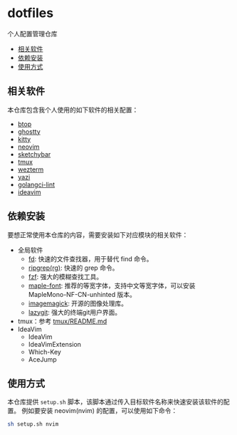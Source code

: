 # dotfiles

个人配置管理仓库

- [相关软件](#相关软件)
- [依赖安装](#依赖安装)
- [使用方式](#使用方式)

## 相关软件

本仓库包含我个人使用的如下软件的相关配置：

- [btop](https://github.com/aristocratos/btop)
- [ghostty](https://ghostty.org/)
- [kitty](https://github.com/kovidgoyal/kitty)
- [neovim](https://github.com/neovim/neovim)
- [sketchybar](https://github.com/FelixKratz/SketchyBar)
- [tmux](https://github.com/tmux/tmux)
- [wezterm](https://github.com/wez/wezterm)
- [yazi](https://github.com/sxyazi/yazi)
- [golangci-lint](https://github.com/golangci/golangci-lint)
- [ideavim](https://github.com/JetBrains/ideavim)

## 依赖安装

要想正常使用本仓库的内容，需要安装如下对应模块的相关软件：

- 全局软件
  - [fd](https://github.com/sharkdp/fd): 快速的文件查找器，用于替代 find 命令。
  - [ripgrep(rg)](https://github.com/BurntSushi/ripgrep): 快速的 grep 命令。
  - [fzf](https://github.com/junegunn/fzf): 强大的模糊查找工具。
  - [maple-font](https://github.com/subframe7536/maple-font): 推荐的等宽字体，支持中文等宽字体，可以安装 MapleMono-NF-CN-unhinted 版本。
  - [imagemagick](https://imagemagick.org/index.php): 开源的图像处理库。
  - [lazygit](https://github.com/jesseduffield/lazygit): 强大的终端git用户界面。
- tmux：参考 [tmux/README.md](tmux/README.md)
- IdeaVim
  - IdeaVim
  - IdeaVimExtension
  - Which-Key
  - AceJump

## 使用方式

本仓库提供 `setup.sh` 脚本，该脚本通过传入目标软件名称来快速安装该软件的配置。
例如要安装 neovim(nvim) 的配置，可以使用如下命令：

```bash
sh setup.sh nvim
```
